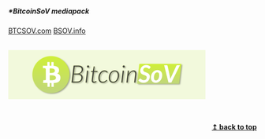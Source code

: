 ##### *BitcoinSoV mediapack
[BTCSOV.com](https://btcsov.com)
[BSOV.info](https://bsov.info)
<br>
<br>


<a href="images/bsov-banner.png" target="_blank"><img src="images/bsov-banner.png" width="400" height="100"></a>


&nbsp;
<div align="right">
   <b><a href="#top">↥ back to top</a></b>
</div>

